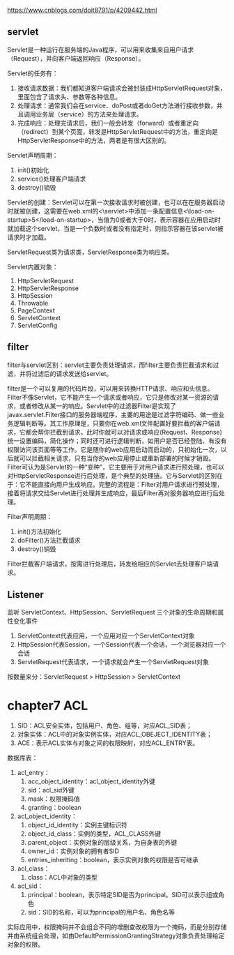 https://www.cnblogs.com/doit8791/p/4209442.html

## servlet

Servlet是一种运行在服务端的Java程序，可以用来收集来自用户请求（Request），并向客户端返回响应（Response）。

Servlet的任务有：

1. 接收请求数据：我们都知道客户端请求会被封装成HttpServletRequest对象，里面包含了请求头、参数等各种信息。
2. 处理请求：通常我们会在service、doPost或者doGet方法进行接收参数，并且调用业务层（service）的方法来处理请求。
3. 完成响应：处理完请求后，我们一般会转发（forward）或者重定向（redirect）到某个页面，转发是HttpServletRequest中的方法，重定向是HttpServletResponse中的方法，两者是有很大区别的。

Servlet声明周期：
1. init()初始化
2. service()处理客户端请求
3. destroy()销毁

Servlet的创建：Servlet可以在第一次接收请求时被创建，也可以在在服务器启动时就被创建，这需要在web.xml的<\servlet>中添加一条配置信息<\load-on-startup>5<\/load-on-startup>，当值为0或者大于0时，表示容器在应用启动时就加载这个servlet，当是一个负数时或者没有指定时，则指示容器在该servlet被请求时才加载。 

ServletRequest类为请求类，ServletResponse类为响应类。

Servlet内置对象：
1. HttpServletRequest
2. HttpServletResponse
3. HttpSession
4. Throwable
5. PageContext
6. ServletContext
7. ServletConfig

## filter

filter与servlet区别：servlet主要负责处理请求，而filter主要负责拦截请求和过滤，并将过滤后的请求发送给servlet。

filter是一个可以复用的代码片段，可以用来转换HTTP请求、响应和头信息。Filter不像Servlet，它不能产生一个请求或者响应，它只是修改对某一资源的请求，或者修改从某一的响应。Servlet中的过滤器Filter是实现了javax.servlet.Filter接口的服务器端程序，主要的用途是过滤字符编码、做一些业务逻辑判断等。其工作原理是，只要你在web.xml文件配置好要拦截的客户端请求，它都会帮你拦截到请求，此时你就可以对请求或响应(Request、Response)统一设置编码，简化操作；同时还可进行逻辑判断，如用户是否已经登陆、有没有权限访问该页面等等工作。它是随你的web应用启动而启动的，只初始化一次，以后就可以拦截相关请求，只有当你的web应用停止或重新部署的时候才销毁。Filter可认为是Servlet的一种“变种”，它主要用于对用户请求进行预处理，也可以对HttpServletResponse进行后处理，是个典型的处理链。它与Servlet的区别在于：它不能直接向用户生成响应。完整的流程是：Filter对用户请求进行预处理，接着将请求交给Servlet进行处理并生成响应，最后Filter再对服务器响应进行后处理。

Filter声明周期：
1. init()方法初始化
2. doFilter()方法拦截请求
3. destroy()销毁

 Filter拦截客户端请求，按需进行处理后，转发给相应的Servlet去处理客户端请求。

## Listener

监听 ServletContext、HttpSession、ServletRequest 三个对象的生命周期和属性变化事件

1. ServletContext代表应用，一个应用对应一个ServletContext对象
2. HttpSession代表Session，一个Session代表一个会话，一个浏览器对应一个会话
3. ServletRequest代表请求，一个请求就会产生一个ServletRequest对象

按数量来分：ServletRequest > HttpSession > ServletContext

# chapter7 ACL

1. SID：ACL安全实体，包括用户、角色、组等，对应ACL_SID表；
2. 对象实体：ACL中的对象实例实体，对应ACL_OBEJECT_IDENTITY表；
3. ACE：表示ACL实体与对象之间的权限映射，对应ACL_ENTRY表。

数据库表：

1. acl_entry：
	1. acc_object_identity：acl_object_identity外键
	2. sid：acl_sid外键
	3. mask：权限掩码值
	4. granting：boolean
2. acl_object_identity：
	1. object_id_identity：实例主键标识符
	2. object_id_class：实例的类型，ACL_CLASS外键
	3. parent_object：实例对象的层级关系，为自身表的外键
	4. owner_id：实例对象的拥有者SID
	5. entries_inheriting：boolean，表示实例对象的权限是否可继承
3. acl_class：
	1. class：ACL中对象的类型
4. acl_sid：
	1. principal：boolean，表示特定SID是否为principal。SID可以表示组或角色
	2. sid：SID的名称，可以为principal的用户名、角色名等

实际应用中，权限掩码并不会组合不同的增删查改权限为一个掩码，而是分别存储并由系统组合处理，如由DefaultPermissionGrantingStrategy对象负责处理给定对象的权限。